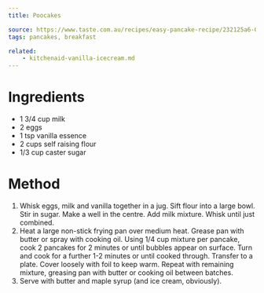 ```yaml
---
title: Poocakes

source: https://www.taste.com.au/recipes/easy-pancake-recipe/232125a6-05fc-4f78-b5c5-f8e5298a99ed 
tags: pancakes, breakfast

related:
    - kitchenaid-vanilla-icecream.md
---
```


# Ingredients

- 1 3/4 cup milk
- 2 eggs
- 1 tsp vanilla essence
- 2 cups self raising flour
- 1/3 cup caster sugar

# Method
1. Whisk eggs, milk and vanilla together in a jug. Sift flour into a large bowl. Stir in sugar. Make a well in the centre. Add milk mixture. Whisk until just combined.
2. Heat a large non-stick frying pan over medium heat. Grease pan with butter or spray with cooking oil. Using 1/4 cup mixture per pancake, cook 2 pancakes for 2 minutes or until bubbles appear on surface. Turn and cook for a further 1-2 minutes or until cooked through. Transfer to a plate. Cover loosely with foil to keep warm. Repeat with remaining mixture, greasing pan with butter or cooking oil between batches.
3. Serve with butter and maple syrup (and ice cream, obviously).